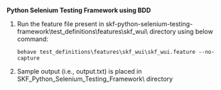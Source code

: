 **Python Selenium Testing Framework using BDD**

1. Run the feature file present in skf-python-selenium-testing-framework\test_definitions\features\skf_wui\ directory 
using below command:
    
    `behave test_definitions\features\skf_wui\skf_wui.feature --no-capture`
    
2. Sample output (i.e., output.txt) is placed in SKF_Python_Selenium_Testing_Framework\ directory
